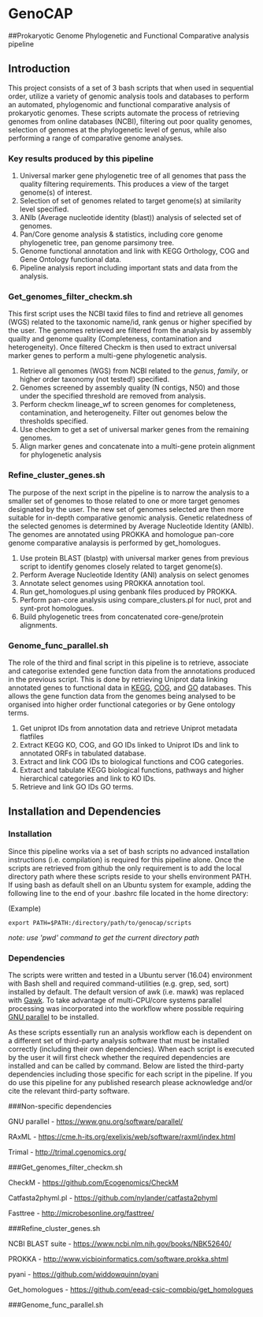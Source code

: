 # GenoCAP
##Prokaryotic Genome Phylogenetic and Functional Comparative analysis pipeline

## Introduction
This project consists of a set of 3 bash scripts that when used in sequential order, utilize a variety of genomic analysis tools and databases to perform an automated, phylogenomic and functional comparative analysis of prokaryotic genomes.
These scripts automate the process of retrieving genomes from online databases (NCBI), filtering out poor quality genomes, selection of genomes at the phylogenetic level of genus, while also performing a range of comparative genome analyses.

### Key results produced by this pipeline

1. Universal marker gene phylogenetic tree of all genomes that pass the quality filtering requirements. This produces a view of the target genome(s) of interest.
2. Selection of set of genomes related to target genome(s) at similarity level specified.
2. ANIb (Average nucleotide identity (blast)) analysis of selected set of genomes.
3. Pan/Core genome analysis & statistics, including core genome phylogenetic tree, pan genome parsimony tree.
4. Genome functional annotation and link with KEGG Orthology, COG and Gene Ontology functional data.
5. Pipeline analysis report including important stats and data from the analysis.

### Get\_genomes\_filter\_checkm.sh

This first script uses the NCBI taxid files to find and retrieve all genomes (WGS) related to the taxonomic name/id, rank genus or higher specified by the user. The genomes retrieved are filtered from the analysis by assembly quailty and genome quality (Completeness, contamination and heterogeneity). Once filtered Checkm is then used to extract universal marker genes to perform a multi-gene phylogenetic analysis.

1. Retrieve all genomes (WGS) from NCBI related to the _genus_, _family_, or higher order taxonomy (not tested!) specified.
2. Genomes screened by assembly quality (N contigs, N50) and those under the specified threshold are removed from analysis.
3. Perform checkm lineage_wf to screen genomes for completeness, contamination, and heterogeneity. Filter out genomes below the thresholds specified.
4. Use checkm to get a set of universal marker genes from the remaining genomes.
5. Align marker genes and concatenate into a multi-gene protein alignment for phylogenetic analysis


### Refine\_cluster\_genes.sh

The purpose of the next script in the pipeline is to narrow the analysis to a smaller set of genomes to those related to one or more target genomes designated by the user. The new set of genomes selected are then more suitable for in-depth comparative genomic analysis. Genetic relatedness of the selected genomes is determined by Average Nucleotide Identity (ANIb). The genomes are annotated using PROKKA and homologue pan-core genome comparative analaysis is performed by get_homologues. 

1. Use protein BLAST (blastp) with universal marker genes from previous script to identify genomes closely related to target genome(s).
2. Perform Average Nucleotide Identity (ANI) analysis on select genomes
3. Annotate select genomes using PROKKA annotation tool.
4. Run get_homologues.pl using genbank files produced by PROKKA.
5. Perform pan-core analysis using compare_clusters.pl for nucl, prot and synt-prot homologues.
6. Build phylogenetic trees from concatenated core-gene/protein alignments.


### Genome\_func\_parallel.sh

The role of the third and final script in this pipeline is to retrieve, associate and categorise extended gene function data from the annotations produced in the previous script. This is done by retrieving Uniprot data linking annotated genes to functional data in [KEGG](https://www.genome.jp/kegg/), [COG](https://www.ncbi.nlm.nih.gov/pmc/articles/PMC102395/), and [GO](http://geneontology.org/) databases. This allows the gene function data from the genomes being analysed to be organised into higher order functional categories or by Gene ontology terms.

1. Get uniprot IDs from annotation data and retrieve Uniprot metadata flatfiles
2. Extract KEGG KO, COG, and GO IDs linked to Uniprot IDs and link to annotated ORFs in tabulated database.
3. Extract and link COG IDs to biological functions and COG categories.
4. Extract and tabulate KEGG biological functions, pathways and higher hierarchical categories and link to KO IDs.
5. Retrieve and link GO IDs GO terms.


## Installation and Dependencies

### Installation
Since this pipeline works via a set of bash scripts no advanced installation instructions (i.e. compilation) is required for this pipeline alone. Once the scripts are retrieved from github the only requirement is to add the local directory path where these scripts reside to your shells environment PATH. If using bash as default shell on an Ubuntu system for example, adding the following line to the end of your .bashrc file located in the home directory:

(Example)

```
export PATH=$PATH:/directory/path/to/genocap/scripts
```

_note: use 'pwd' command to get the current directory path_

### Dependencies
The scripts were written and tested in a Ubuntu server (16.04) environment with Bash shell and required command-utilities (e.g. grep, sed, sort) installed by default. The default version of awk (i.e. mawk) was replaced with [Gawk](https://www.gnu.org/software/gawk/). To take advantage of multi-CPU/core systems parallel processing was incorporated into the workflow where possible requiring [GNU parallel](https://www.gnu.org/software/parallel/) to be installed. 

As these scripts essentially run an analysis workflow each is dependent on a different set of third-party analysis software that must be installed correctly (including their own dependencies). When each script is executed by the user it will first check whether the required dependencies are installed and can be called by command.
Below are listed the third-party dependencies including those specific for each script in the pipeline. If you do use this pipeline for any published research please acknowledge and/or cite the relevant third-party software.

###Non-specific dependencies

GNU parallel - <https://www.gnu.org/software/parallel/>

RAxML - <https://cme.h-its.org/exelixis/web/software/raxml/index.html>

Trimal - <http://trimal.cgenomics.org/>

###Get\_genomes\_filter\_checkm.sh

CheckM - <https://github.com/Ecogenomics/CheckM>

Catfasta2phyml.pl - <https://github.com/nylander/catfasta2phyml>

Fasttree - <http://microbesonline.org/fasttree/>


###Refine\_cluster\_genes.sh

NCBI BLAST suite - <https://www.ncbi.nlm.nih.gov/books/NBK52640/>

PROKKA - <http://www.vicbioinformatics.com/software.prokka.shtml>

pyani - <https://github.com/widdowquinn/pyani>

Get\_homologues - <https://github.com/eead-csic-compbio/get_homologues>


###Genome\_func\_parallel.sh
